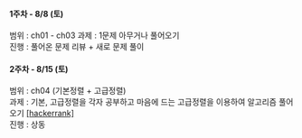 #### 1주차 - 8/8 (토)  
범위 : ch01 - ch03
과제 : 1문제 아무거나 풀어오기  
진행 : 풀어온 문제 리뷰 + 새로 문제 풀이

#### 2주차 - 8/15 (토)  
범위 : ch04 (기본정렬 + 고급정렬)  
과제 : 기본, 고급정렬을 각자 공부하고 마음에 드는 고급정렬을 이용하여 알고리즘 풀어오기 [[hackerrank]](https://www.hackerrank.com/challenges/quicksort1/problem)  
진행 : 상동
